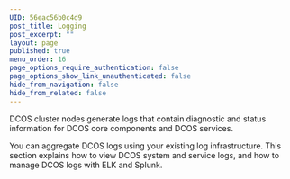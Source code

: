 ```yaml
---
UID: 56eac56b0c4d9
post_title: Logging
post_excerpt: ""
layout: page
published: true
menu_order: 16
page_options_require_authentication: false
page_options_show_link_unauthenticated: false
hide_from_navigation: false
hide_from_related: false
---
```

DCOS cluster nodes generate logs that contain diagnostic and status information for DCOS core components and DCOS services.

You can aggregate DCOS logs using your existing log infrastructure. This section explains how to view DCOS system and service logs, and how to manage DCOS logs with ELK and Splunk.